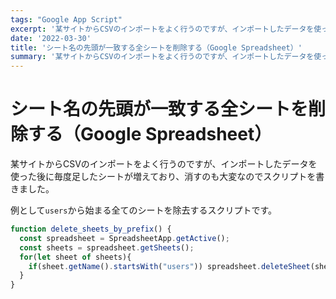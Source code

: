 ```yaml
---
tags: "Google App Script"
excerpt: '某サイトからCSVのインポートをよく行うのですが、インポートしたデータを使った後に毎度足したシートが増えており、消すのも大変なのでスクリプトを書きました。'
date: '2022-03-30'
title: 'シート名の先頭が一致する全シートを削除する（Google Spreadsheet）'
summary: '某サイトからCSVのインポートをよく行うのですが、インポートしたデータを使った後に毎度足したシートが増えており、消すのも大変なのでスクリプトを書きました。  例として`users`から始まる全てのシートを除去するスクリプトです。'
---
```


# シート名の先頭が一致する全シートを削除する（Google Spreadsheet）

某サイトからCSVのインポートをよく行うのですが、インポートしたデータを使った後に毎度足したシートが増えており、消すのも大変なのでスクリプトを書きました。

例として`users`から始まる全てのシートを除去するスクリプトです。

```JavaScript
function delete_sheets_by_prefix() {
  const spreadsheet = SpreadsheetApp.getActive();
  const sheets = spreadsheet.getSheets();
  for(let sheet of sheets){
    if(sheet.getName().startsWith("users")) spreadsheet.deleteSheet(sheet);
  }
}
```
